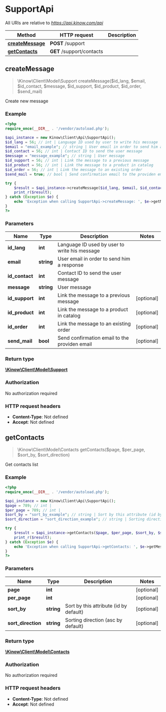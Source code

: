 # SupportApi

All URIs are relative to *https://api.kinow.com/api*

Method | HTTP request | Description
------------- | ------------- | -------------
[**createMessage**](#createMessage) | **POST** /support | 
[**getContacts**](#getContacts) | **GET** /support/contacts | 


## **createMessage**
> \Kinow\Client\Model\Support createMessage($id_lang, $email, $id_contact, $message, $id_support, $id_product, $id_order, $send_mail)



Create new message

### Example
```php
<?php
require_once(__DIR__ . '/vendor/autoload.php');

$api_instance = new Kinow\Client\Api\SupportApi();
$id_lang = 56; // int | Language ID used by user to write his message
$email = "email_example"; // string | User email in order to send him a response
$id_contact = 56; // int | Contact ID to send the user message
$message = "message_example"; // string | User message
$id_support = 56; // int | Link the message to a previous message
$id_product = 56; // int | Link the message to a product in catalog
$id_order = 56; // int | Link the message to an existing order
$send_mail = true; // bool | Send confirmation email to the providen email

try {
    $result = $api_instance->createMessage($id_lang, $email, $id_contact, $message, $id_support, $id_product, $id_order, $send_mail);
    print_r($result);
} catch (Exception $e) {
    echo 'Exception when calling SupportApi->createMessage: ', $e->getMessage(), PHP_EOL;
}
?>
```

### Parameters

Name | Type | Description  | Notes
------------- | ------------- | ------------- | -------------
 **id_lang** | **int**| Language ID used by user to write his message |
 **email** | **string**| User email in order to send him a response |
 **id_contact** | **int**| Contact ID to send the user message |
 **message** | **string**| User message |
 **id_support** | **int**| Link the message to a previous message | [optional]
 **id_product** | **int**| Link the message to a product in catalog | [optional]
 **id_order** | **int**| Link the message to an existing order | [optional]
 **send_mail** | **bool**| Send confirmation email to the providen email | [optional]

### Return type

[**\Kinow\Client\Model\Support**](#Support)

### Authorization

No authorization required

### HTTP request headers

 - **Content-Type**: Not defined
 - **Accept**: Not defined

## **getContacts**
> \Kinow\Client\Model\Contacts getContacts($page, $per_page, $sort_by, $sort_direction)



Get contacts list

### Example
```php
<?php
require_once(__DIR__ . '/vendor/autoload.php');

$api_instance = new Kinow\Client\Api\SupportApi();
$page = 789; // int | 
$per_page = 789; // int | 
$sort_by = "sort_by_example"; // string | Sort by this attribute (id by default)
$sort_direction = "sort_direction_example"; // string | Sorting direction (asc by default)

try {
    $result = $api_instance->getContacts($page, $per_page, $sort_by, $sort_direction);
    print_r($result);
} catch (Exception $e) {
    echo 'Exception when calling SupportApi->getContacts: ', $e->getMessage(), PHP_EOL;
}
?>
```

### Parameters

Name | Type | Description  | Notes
------------- | ------------- | ------------- | -------------
 **page** | **int**|  | [optional]
 **per_page** | **int**|  | [optional]
 **sort_by** | **string**| Sort by this attribute (id by default) | [optional]
 **sort_direction** | **string**| Sorting direction (asc by default) | [optional]

### Return type

[**\Kinow\Client\Model\Contacts**](#Contacts)

### Authorization

No authorization required

### HTTP request headers

 - **Content-Type**: Not defined
 - **Accept**: Not defined

